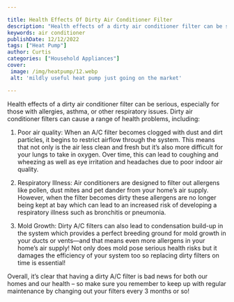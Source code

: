 ```yaml
---

title: Health Effects Of Dirty Air Conditioner Filter
description: "Health effects of a dirty air conditioner filter can be serious, especially for those with allergies, asthma, or other respiratory...see more detail"
keywords: air conditioner
publishDate: 12/12/2022
tags: ["Heat Pump"]
author: Curtis
categories: ["Household Appliances"]
cover: 
 image: /img/heatpump/12.webp
 alt: 'mildly useful heat pump just going on the market'

---
```


Health effects of a dirty air conditioner filter can be serious, especially for those with allergies, asthma, or other respiratory issues. Dirty air conditioner filters can cause a range of health problems, including:

1. Poor air quality: When an A/C filter becomes clogged with dust and dirt particles, it begins to restrict airflow through the system. This means that not only is the air less clean and fresh but it’s also more difficult for your lungs to take in oxygen. Over time, this can lead to coughing and wheezing as well as eye irritation and headaches due to poor indoor air quality. 

2. Respiratory Illness: Air conditioners are designed to filter out allergens like pollen, dust mites and pet dander from your home’s air supply. However, when the filter becomes dirty these allergens are no longer being kept at bay which can lead to an increased risk of developing a respiratory illness such as bronchitis or pneumonia. 

3. Mold Growth: Dirty A/C filters can also lead to condensation build-up in the system which provides a perfect breeding ground for mold growth in your ducts or vents—and that means even more allergens in your home’s air supply! Not only does mold pose serious health risks but it damages the efficiency of your system too so replacing dirty filters on time is essential! 

Overall, it’s clear that having a dirty A/C filter is bad news for both our homes and our health – so make sure you remember to keep up with regular maintenance by changing out your filters every 3 months or so!
